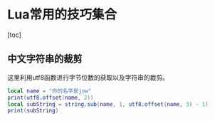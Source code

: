 # Lua常用的技巧集合

[toc]

## 中文字符串的裁剪

这里利用utf8函数进行字节位数的获取以及字符串的裁剪。

```lua
local name = "你的名字是jow"
print(utf8.offset(name, 2))
local subString = string.sub(name, 1, utf8.offset(name, 3) - 1)
print(subString)
```

